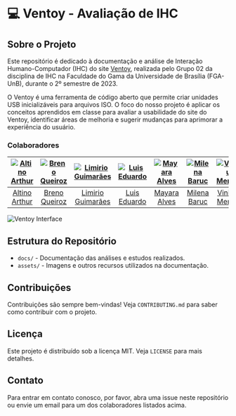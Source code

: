# 💻 Ventoy - Avaliação de IHC

## Sobre o Projeto

Este repositório é dedicado à documentação e análise de Interação Humano-Computador (IHC) do site [Ventoy](https://www.ventoy.net/en/download.html), realizada pelo Grupo 02 da disciplina de IHC na Faculdade do Gama da Universidade de Brasília (FGA-UnB), durante o 2º semestre de 2023.

O Ventoy é uma ferramenta de código aberto que permite criar unidades USB inicializáveis para arquivos ISO. O foco do nosso projeto é aplicar os conceitos aprendidos em classe para avaliar a usabilidade do site do Ventoy, identificar áreas de melhoria e sugerir mudanças para aprimorar a experiência do usuário.

### Colaboradores

| [![Altino Arthur](https://github.com/arthurrochamoreira.png)](https://github.com/arthurrochamoreira) | [![Breno Queiroz](https://github.com/brenob6.png)](https://github.com/brenob6) | [![Limirio Guimarães](https://github.com/LimirioGuimaraes.png)](https://github.com/LimirioGuimaraes) | [![Luis Eduardo](https://github.com/LuisMiranda10.png)](https://github.com/LuisMiranda10) | [![Mayara Alves](https://github.com/Mayara-tech.png)](https://github.com/Mayara-tech) | [![Milena Baruc](https://github.com/MilenaBaruc.png)](https://github.com/MilenaBaruc) | [![Vinicius Mendes](https://github.com/yabamiah.png)](https://github.com/yabamiah) |
| :----------------------------------------------------------: | :----------------------------------------------------: | :-----------------------------------------------------------------: | :---------------------------------------------------------------: | :-----------------------------------------------------------: | :-------------------------------------------------------: | :---------------------------------------------------------: |
| [Altino Arthur](https://github.com/arthurrochamoreira)       | [Breno Queiroz](https://github.com/brenob6)             | [Limirio Guimarães](https://github.com/LimirioGuimaraes)            | [Luis Eduardo](https://github.com/LuisMiranda10)                 | [Mayara Alves](https://github.com/Mayara-tech)              | [Milena Baruc](https://github.com/MilenaBaruc)            | [Vinicius Mendes](https://github.com/yabamiah)              |

![Ventoy Interface](https://github.com/Interacao-Humano-Computador/2023.2-Grupo02/assets/67807684/e6728fd1-bb4b-4160-a70b-4e5b8dacdf36)

## Estrutura do Repositório

* `docs/` - Documentação das análises e estudos realizados.
* `assets/` - Imagens e outros recursos utilizados na documentação.

## Contribuições

Contribuições são sempre bem-vindas! Veja `CONTRIBUTING.md` para saber como contribuir com o projeto.

## Licença

Este projeto é distribuído sob a licença MIT. Veja `LICENSE` para mais detalhes.

## Contato

Para entrar em contato conosco, por favor, abra uma issue neste repositório ou envie um email para um dos colaboradores listados acima.
